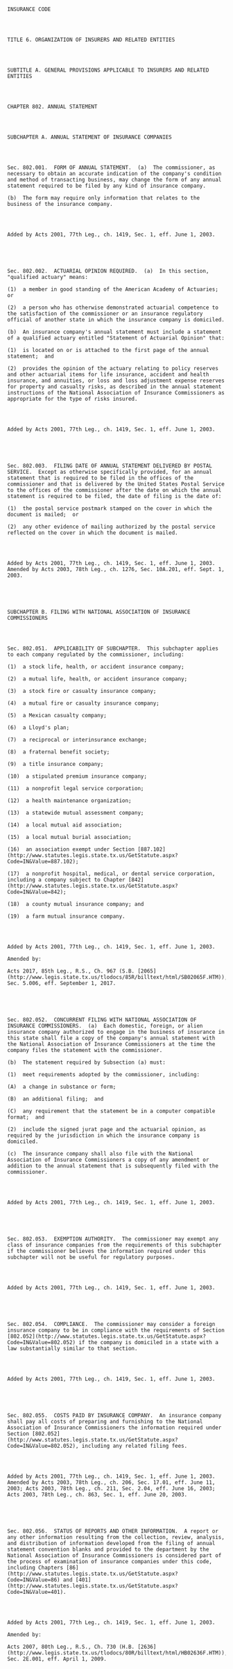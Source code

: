 ﻿
    
    
    	
    					
    
    
    INSURANCE CODE
    
      
    
    
    TITLE 6. ORGANIZATION OF INSURERS AND RELATED ENTITIES
    
      
    
    
    SUBTITLE A. GENERAL PROVISIONS APPLICABLE TO INSURERS AND RELATED ENTITIES
    
      
    
    
    CHAPTER 802. ANNUAL STATEMENT
    
      
    
    
    SUBCHAPTER A. ANNUAL STATEMENT OF INSURANCE COMPANIES
    
      
    
    
    Sec. 802.001.  FORM OF ANNUAL STATEMENT.  (a)  The commissioner, as necessary to obtain an accurate indication of the company's condition and method of transacting business, may change the form of any annual statement required to be filed by any kind of insurance company.
    
    (b)  The form may require only information that relates to the business of the insurance company.
    
    
    
    
    Added by Acts 2001, 77th Leg., ch. 1419, Sec. 1, eff. June 1, 2003.
    
    
    
    
    
    Sec. 802.002.  ACTUARIAL OPINION REQUIRED.  (a)  In this section, "qualified actuary" means:
    
    (1)  a member in good standing of the American Academy of Actuaries;  or
    
    (2)  a person who has otherwise demonstrated actuarial competence to the satisfaction of the commissioner or an insurance regulatory official of another state in which the insurance company is domiciled.
    
    (b)  An insurance company's annual statement must include a statement of a qualified actuary entitled "Statement of Actuarial Opinion" that:
    
    (1)  is located on or is attached to the first page of the annual statement;  and
    
    (2)  provides the opinion of the actuary relating to policy reserves and other actuarial items for life insurance, accident and health insurance, and annuities, or loss and loss adjustment expense reserves for property and casualty risks, as described in the annual statement instructions of the National Association of Insurance Commissioners as appropriate for the type of risks insured.
    
    
    
    
    Added by Acts 2001, 77th Leg., ch. 1419, Sec. 1, eff. June 1, 2003.
    
    
    
    
    
    Sec. 802.003.  FILING DATE OF ANNUAL STATEMENT DELIVERED BY POSTAL SERVICE.  Except as otherwise specifically provided, for an annual statement that is required to be filed in the offices of the commissioner and that is delivered by the United States Postal Service to the offices of the commissioner after the date on which the annual statement is required to be filed, the date of filing is the date of:
    
    (1)  the postal service postmark stamped on the cover in which the document is mailed;  or
    
    (2)  any other evidence of mailing authorized by the postal service reflected on the cover in which the document is mailed.
    
    
    
    
    Added by Acts 2001, 77th Leg., ch. 1419, Sec. 1, eff. June 1, 2003.  Amended by Acts 2003, 78th Leg., ch. 1276, Sec. 10A.201, eff. Sept. 1, 2003.
    
    
    
    
    
    SUBCHAPTER B. FILING WITH NATIONAL ASSOCIATION OF INSURANCE COMMISSIONERS
    
      
    
    
    Sec. 802.051.  APPLICABILITY OF SUBCHAPTER.  This subchapter applies to each company regulated by the commissioner, including:
    
    (1)  a stock life, health, or accident insurance company;
    
    (2)  a mutual life, health, or accident insurance company;
    
    (3)  a stock fire or casualty insurance company;
    
    (4)  a mutual fire or casualty insurance company;
    
    (5)  a Mexican casualty company;
    
    (6)  a Lloyd's plan;
    
    (7)  a reciprocal or interinsurance exchange;
    
    (8)  a fraternal benefit society;
    
    (9)  a title insurance company;
    
    (10)  a stipulated premium insurance company;
    
    (11)  a nonprofit legal service corporation;
    
    (12)  a health maintenance organization;
    
    (13)  a statewide mutual assessment company;
    
    (14)  a local mutual aid association;
    
    (15)  a local mutual burial association;
    
    (16)  an association exempt under Section [887.102](http://www.statutes.legis.state.tx.us/GetStatute.aspx?Code=IN&Value=887.102);
    
    (17)  a nonprofit hospital, medical, or dental service corporation, including a company subject to Chapter [842](http://www.statutes.legis.state.tx.us/GetStatute.aspx?Code=IN&Value=842);
    
    (18)  a county mutual insurance company; and
    
    (19)  a farm mutual insurance company.
    
    
    
    
    Added by Acts 2001, 77th Leg., ch. 1419, Sec. 1, eff. June 1, 2003.
    
    Amended by: 
    
    Acts 2017, 85th Leg., R.S., Ch. 967 (S.B. [2065](http://www.legis.state.tx.us/tlodocs/85R/billtext/html/SB02065F.HTM)), Sec. 5.006, eff. September 1, 2017.
    
    
    
    
    
    Sec. 802.052.  CONCURRENT FILING WITH NATIONAL ASSOCIATION OF INSURANCE COMMISSIONERS.  (a)  Each domestic, foreign, or alien insurance company authorized to engage in the business of insurance in this state shall file a copy of the company's annual statement with the National Association of Insurance Commissioners at the time the company files the statement with the commissioner.
    
    (b)  The statement required by Subsection (a) must:
    
    (1)  meet requirements adopted by the commissioner, including:
    
    (A)  a change in substance or form;
    
    (B)  an additional filing;  and
    
    (C)  any requirement that the statement be in a computer compatible format;  and
    
    (2)  include the signed jurat page and the actuarial opinion, as required by the jurisdiction in which the insurance company is domiciled.
    
    (c)  The insurance company shall also file with the National Association of Insurance Commissioners a copy of any amendment or addition to the annual statement that is subsequently filed with the commissioner.
    
    
    
    
    Added by Acts 2001, 77th Leg., ch. 1419, Sec. 1, eff. June 1, 2003.
    
    
    
    
    
    Sec. 802.053.  EXEMPTION AUTHORITY.  The commissioner may exempt any class of insurance companies from the requirements of this subchapter if the commissioner believes the information required under this subchapter will not be useful for regulatory purposes.
    
    
    
    
    Added by Acts 2001, 77th Leg., ch. 1419, Sec. 1, eff. June 1, 2003.
    
    
    
    
    
    Sec. 802.054.  COMPLIANCE.  The commissioner may consider a foreign insurance company to be in compliance with the requirements of Section [802.052](http://www.statutes.legis.state.tx.us/GetStatute.aspx?Code=IN&Value=802.052) if the company is domiciled in a state with a law substantially similar to that section.
    
    
    
    
    Added by Acts 2001, 77th Leg., ch. 1419, Sec. 1, eff. June 1, 2003.
    
    
    
    
    
    Sec. 802.055.  COSTS PAID BY INSURANCE COMPANY.  An insurance company shall pay all costs of preparing and furnishing to the National Association of Insurance Commissioners the information required under Section [802.052](http://www.statutes.legis.state.tx.us/GetStatute.aspx?Code=IN&Value=802.052), including any related filing fees.
    
    
    
    
    Added by Acts 2001, 77th Leg., ch. 1419, Sec. 1, eff. June 1, 2003.  Amended by Acts 2003, 78th Leg., ch. 206, Sec. 17.01, eff. June 11, 2003; Acts 2003, 78th Leg., ch. 211, Sec. 2.04, eff. June 16, 2003;  Acts 2003, 78th Leg., ch. 863, Sec. 1, eff. June 20, 2003.
    
    
    
    
    
    Sec. 802.056.  STATUS OF REPORTS AND OTHER INFORMATION.  A report or any other information resulting from the collection, review, analysis, and distribution of information developed from the filing of annual statement convention blanks and provided to the department by the National Association of Insurance Commissioners is considered part of the process of examination of insurance companies under this code, including Chapters [86](http://www.statutes.legis.state.tx.us/GetStatute.aspx?Code=IN&Value=86) and [401](http://www.statutes.legis.state.tx.us/GetStatute.aspx?Code=IN&Value=401).
    
    
    
    
    Added by Acts 2001, 77th Leg., ch. 1419, Sec. 1, eff. June 1, 2003.
    
    Amended by: 
    
    Acts 2007, 80th Leg., R.S., Ch. 730 (H.B. [2636](http://www.legis.state.tx.us/tlodocs/80R/billtext/html/HB02636F.HTM)), Sec. 2E.001, eff. April 1, 2009.
    
    
    
    
    				
